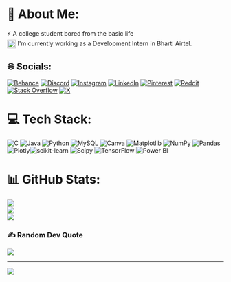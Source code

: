 # 💫 About Me:
⚡ A college student bored from the basic life <br><img src="https://s3-ap-southeast-1.amazonaws.com/bsy/iportal/images/airtel-logo-white-text-vertical.jpg" width="20" height="20" style="vertical-align:middle"/> I'm currently working as a Development Intern in Bharti Airtel.<br>


## 🌐 Socials:
[![Behance](https://img.shields.io/badge/Behance-1769ff?logo=behance&logoColor=white)](https://behance.net/ishaangarg3) [![Discord](https://img.shields.io/badge/Discord-%237289DA.svg?logo=discord&logoColor=white)](https://discord.gg/ishhh0612) [![Instagram](https://img.shields.io/badge/Instagram-%23E4405F.svg?logo=Instagram&logoColor=white)](https://instagram.com/ishaang443) [![LinkedIn](https://img.shields.io/badge/LinkedIn-%230077B5.svg?logo=linkedin&logoColor=white)](https://linkedin.com/in/gargishaan) [![Pinterest](https://img.shields.io/badge/Pinterest-%23E60023.svg?logo=Pinterest&logoColor=white)](https://pinterest.com/Ishaang19) [![Reddit](https://img.shields.io/badge/Reddit-%23FF4500.svg?logo=Reddit&logoColor=white)](https://reddit.com/user/u/Candid_Kale852) [![Stack Overflow](https://img.shields.io/badge/-Stackoverflow-FE7A16?logo=stack-overflow&logoColor=white)](https://stackoverflow.com/users/29745928) [![X](https://img.shields.io/badge/X-black.svg?logo=X&logoColor=white)](https://x.com/gargishaan6) 

# 💻 Tech Stack:
![C](https://img.shields.io/badge/c-%2300599C.svg?style=flat&logo=c&logoColor=white) ![Java](https://img.shields.io/badge/java-%23ED8B00.svg?style=flat&logo=openjdk&logoColor=white) ![Python](https://img.shields.io/badge/python-3670A0?style=flat&logo=python&logoColor=ffdd54) ![MySQL](https://img.shields.io/badge/mysql-4479A1.svg?style=flat&logo=mysql&logoColor=white) ![Canva](https://img.shields.io/badge/Canva-%2300C4CC.svg?style=flat&logo=Canva&logoColor=white) ![Matplotlib](https://img.shields.io/badge/Matplotlib-%23ffffff.svg?style=flat&logo=Matplotlib&logoColor=black) ![NumPy](https://img.shields.io/badge/numpy-%23013243.svg?style=flat&logo=numpy&logoColor=white) ![Pandas](https://img.shields.io/badge/pandas-%23150458.svg?style=flat&logo=pandas&logoColor=white) ![Plotly](https://img.shields.io/badge/Plotly-%233F4F75.svg?style=flat&logo=plotly&logoColor=white)![scikit-learn](https://img.shields.io/badge/scikit--learn-%23F7931E.svg?style=flat&logo=scikit-learn&logoColor=white) ![Scipy](https://img.shields.io/badge/SciPy-%230C55A5.svg?style=flat&logo=scipy&logoColor=%white) ![TensorFlow](https://img.shields.io/badge/TensorFlow-%23FF6F00.svg?style=flat&logo=TensorFlow&logoColor=white) ![Power BI](https://custom-icon-badges.demolab.com/badge/Power%20BI-F1C912?logo=power-bi&logoColor=fff)
# 📊 GitHub Stats:
![](https://github-readme-stats.vercel.app/api?username=Ishaang19&theme=rose_pine&hide_border=false&include_all_commits=false&count_private=false)<br/>
![](https://github-readme-streak-stats.herokuapp.com/?user=Ishaang19&theme=rose_pine&hide_border=false)<br/>
![](https://github-readme-stats.vercel.app/api/top-langs/?username=Ishaang19&theme=rose_pine&hide_border=false&include_all_commits=false&count_private=false&layout=compact)

### ✍️ Random Dev Quote
![](https://quotes-github-readme.vercel.app/api?type=horizontal&theme=dark)

---
[![](https://visitcount.itsvg.in/api?id=Ishaang19&icon=0&color=0)](https://visitcount.itsvg.in)
